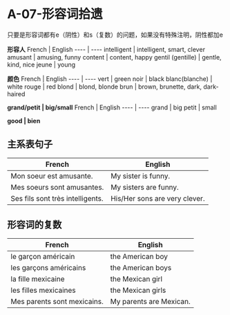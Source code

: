 # A-07-形容词拾遗

只要是形容词都有e（阴性）和s（复数）的问题，如果没有特殊注明，阴性都加e

**形容人**
French | English
---- | ----
intelligent | intelligent, smart, clever
amusant | amusing, funny
content | content, happy
gentil (gentille) | gentle, kind, nice
jeune | young

**颜色**
French | English
---- | ----
vert | green
noir | black
blanc(blanche) | white
rouge | red
blond | blond, blonde
brun | brown, brunette, dark, dark-haired

**grand/petit | big/small**
French | English
---- | ----
grand | big
petit | small

**good | bien**

## 主系表句子

French | English
---- | ----
Mon soeur est amusante. | My sister is funny.
Mes soeurs sont amusantes. | My sisters are funny. 
Ses fils sont très intelligents. | His/Her sons are very clever.

## 形容词的复数

French | English
---- | ----
le garçon américain | the American boy
les garçons américains | the American boys
la fille mexicaine | the Mexican girl
les filles mexicaines | the Mexican girls
Mes parents sont mexicains. | My parents are Mexican.